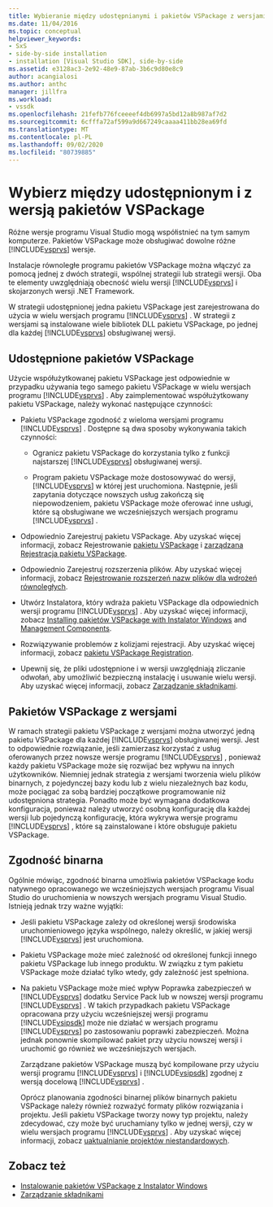 ```yaml
---
title: Wybieranie między udostępnianymi i pakietów VSPackage z wersjami | Microsoft Docs
ms.date: 11/04/2016
ms.topic: conceptual
helpviewer_keywords:
- SxS
- side-by-side installation
- installation [Visual Studio SDK], side-by-side
ms.assetid: e3128ac3-2e92-48e9-87ab-3b6c9d80e8c9
author: acangialosi
ms.author: anthc
manager: jillfra
ms.workload:
- vssdk
ms.openlocfilehash: 21fefb776fceeeef4db6997a5bd12a8b987af7d2
ms.sourcegitcommit: 6cfffa72af599a9d667249caaaa411bb28ea69fd
ms.translationtype: MT
ms.contentlocale: pl-PL
ms.lasthandoff: 09/02/2020
ms.locfileid: "80739885"
---
```

# <a name="choose-between-shared-and-versioned-vspackages"></a>Wybierz między udostępnionym i z wersją pakietów VSPackage
Różne wersje programu Visual Studio mogą współistnieć na tym samym komputerze. Pakietów VSPackage może obsługiwać dowolne różne [!INCLUDE[vsprvs](../code-quality/includes/vsprvs_md.md)] wersje.

 Instalacje równoległe programu pakietów VSPackage można włączyć za pomocą jednej z dwóch strategii, wspólnej strategii lub strategii wersji. Oba te elementy uwzględniają obecność wielu wersji [!INCLUDE[vsprvs](../code-quality/includes/vsprvs_md.md)] i skojarzonych wersji .NET Framework.

 W strategii udostępnionej jedna pakietu VSPackage jest zarejestrowana do użycia w wielu wersjach programu [!INCLUDE[vsprvs](../code-quality/includes/vsprvs_md.md)] . W strategii z wersjami są instalowane wiele bibliotek DLL pakietu VSPackage, po jednej dla każdej [!INCLUDE[vsprvs](../code-quality/includes/vsprvs_md.md)] obsługiwanej wersji.

## <a name="shared-vspackages"></a>Udostępnione pakietów VSPackage
 Użycie współużytkowanej pakietu VSPackage jest odpowiednie w przypadku używania tego samego pakietu VSPackage w wielu wersjach programu [!INCLUDE[vsprvs](../code-quality/includes/vsprvs_md.md)] . Aby zaimplementować współużytkowany pakietu VSPackage, należy wykonać następujące czynności:

- Pakietu VSPackage zgodność z wieloma wersjami programu [!INCLUDE[vsprvs](../code-quality/includes/vsprvs_md.md)] . Dostępne są dwa sposoby wykonywania takich czynności:

  - Ogranicz pakietu VSPackage do korzystania tylko z funkcji najstarszej [!INCLUDE[vsprvs](../code-quality/includes/vsprvs_md.md)] obsługiwanej wersji.

  - Program pakietu VSPackage może dostosowywać do wersji, [!INCLUDE[vsprvs](../code-quality/includes/vsprvs_md.md)] w której jest uruchomiona. Następnie, jeśli zapytania dotyczące nowszych usług zakończą się niepowodzeniem, pakietu VSPackage może oferować inne usługi, które są obsługiwane we wcześniejszych wersjach programu [!INCLUDE[vsprvs](../code-quality/includes/vsprvs_md.md)] .

- Odpowiednio Zarejestruj pakietu VSPackage. Aby uzyskać więcej informacji, zobacz Rejestrowanie [pakietu VSPackage](../extensibility/internals/vspackage-registration.md) i [zarządzana Rejestracja pakietu VSPackage](https://msdn.microsoft.com/library/f69e0ea3-6a92-4639-8ca9-4c9c210e58a1).

- Odpowiednio Zarejestruj rozszerzenia plików. Aby uzyskać więcej informacji, zobacz [Rejestrowanie rozszerzeń nazw plików dla wdrożeń równoległych](../extensibility/registering-file-name-extensions-for-side-by-side-deployments.md).

- Utwórz Instalatora, który wdraża pakietu VSPackage dla odpowiednich wersji programu [!INCLUDE[vsprvs](../code-quality/includes/vsprvs_md.md)] . Aby uzyskać więcej informacji, zobacz [Installing pakietów VSPackage with Instalator Windows](../extensibility/internals/installing-vspackages-with-windows-installer.md) and [Management Components](../extensibility/internals/component-management.md).

- Rozwiązywanie problemów z kolizjami rejestracji. Aby uzyskać więcej informacji, zobacz [pakietu VSPackage Registration](../extensibility/internals/vspackage-registration.md).

- Upewnij się, że pliki udostępnione i w wersji uwzględniają zliczanie odwołań, aby umożliwić bezpieczną instalację i usuwanie wielu wersji. Aby uzyskać więcej informacji, zobacz [Zarządzanie składnikami](../extensibility/internals/component-management.md).

## <a name="versioned-vspackages"></a>Pakietów VSPackage z wersjami
 W ramach strategii pakietu VSPackage z wersjami można utworzyć jedną pakietu VSPackage dla każdej [!INCLUDE[vsprvs](../code-quality/includes/vsprvs_md.md)] obsługiwanej wersji. Jest to odpowiednie rozwiązanie, jeśli zamierzasz korzystać z usług oferowanych przez nowsze wersje programu [!INCLUDE[vsprvs](../code-quality/includes/vsprvs_md.md)] , ponieważ każdy pakietu VSPackage może się rozwijać bez wpływu na innych użytkowników. Niemniej jednak strategia z wersjami tworzenia wielu plików binarnych, z pojedynczej bazy kodu lub z wielu niezależnych baz kodu, może pociągać za sobą bardziej początkowe programowanie niż udostępniona strategia. Ponadto może być wymagana dodatkowa konfiguracja, ponieważ należy utworzyć osobną konfigurację dla każdej wersji lub pojedynczą konfigurację, która wykrywa wersje programu [!INCLUDE[vsprvs](../code-quality/includes/vsprvs_md.md)] , które są zainstalowane i które obsługuje pakietu VSPackage.

## <a name="binary-compatibility"></a>Zgodność binarna
 Ogólnie mówiąc, zgodność binarna umożliwia pakietów VSPackage kodu natywnego opracowanego we wcześniejszych wersjach programu Visual Studio do uruchomienia w nowszych wersjach programu Visual Studio. Istnieją jednak trzy ważne wyjątki:

- Jeśli pakietu VSPackage zależy od określonej wersji środowiska uruchomieniowego języka wspólnego, należy określić, w jakiej wersji [!INCLUDE[vsprvs](../code-quality/includes/vsprvs_md.md)] jest uruchomiona.

- Pakietu VSPackage może mieć zależność od określonej funkcji innego pakietu VSPackage lub innego produktu. W związku z tym pakietu VSPackage może działać tylko wtedy, gdy zależność jest spełniona.

- Na pakietu VSPackage może mieć wpływ Poprawka zabezpieczeń w [!INCLUDE[vsprvs](../code-quality/includes/vsprvs_md.md)] dodatku Service Pack lub w nowszej wersji programu [!INCLUDE[vsprvs](../code-quality/includes/vsprvs_md.md)] . W takich przypadkach pakietu VSPackage opracowana przy użyciu wcześniejszej wersji programu [!INCLUDE[vsipsdk](../extensibility/includes/vsipsdk_md.md)] może nie działać w wersjach programu [!INCLUDE[vsprvs](../code-quality/includes/vsprvs_md.md)] po zastosowaniu poprawki zabezpieczeń. Można jednak ponownie skompilować pakiet przy użyciu nowszej wersji i uruchomić go również we wcześniejszych wersjach.

  Zarządzane pakietów VSPackage muszą być kompilowane przy użyciu wersji programu [!INCLUDE[vsprvs](../code-quality/includes/vsprvs_md.md)] i [!INCLUDE[vsipsdk](../extensibility/includes/vsipsdk_md.md)] zgodnej z wersją docelową [!INCLUDE[vsprvs](../code-quality/includes/vsprvs_md.md)] .

  Oprócz planowania zgodności binarnej plików binarnych pakietu VSPackage należy również rozważyć formaty plików rozwiązania i projektu. Jeśli pakietu VSPackage tworzy nowy typ projektu, należy zdecydować, czy może być uruchamiany tylko w jednej wersji, czy w wielu wersjach programu [!INCLUDE[vsprvs](../code-quality/includes/vsprvs_md.md)] . Aby uzyskać więcej informacji, zobacz [uaktualnianie projektów niestandardowych](../extensibility/internals/upgrading-projects.md#upgrading-custom-projects).

## <a name="see-also"></a>Zobacz też
- [Instalowanie pakietów VSPackage z Instalator Windows](../extensibility/internals/installing-vspackages-with-windows-installer.md)
- [Zarządzanie składnikami](../extensibility/internals/component-management.md)
